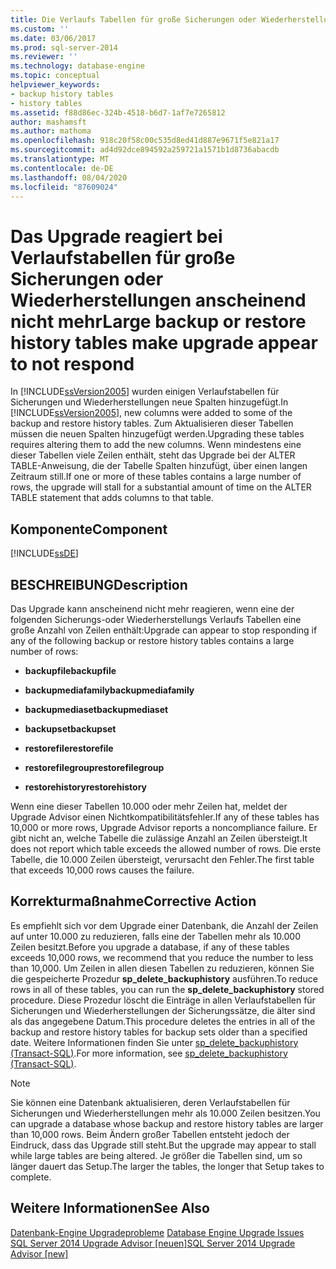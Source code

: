 ```yaml
---
title: Die Verlaufs Tabellen für große Sicherungen oder Wiederherstellungen lassen das Upgrade scheinbar nicht Antworten | Microsoft-Dokumentation
ms.custom: ''
ms.date: 03/06/2017
ms.prod: sql-server-2014
ms.reviewer: ''
ms.technology: database-engine
ms.topic: conceptual
helpviewer_keywords:
- backup history tables
- history tables
ms.assetid: f88d86ec-324b-4518-b6d7-1af7e7265812
author: mashamsft
ms.author: mathoma
ms.openlocfilehash: 918c20f58c00c535d8ed41d887e9671f5e821a17
ms.sourcegitcommit: ad4d92dce894592a259721a1571b1d8736abacdb
ms.translationtype: MT
ms.contentlocale: de-DE
ms.lasthandoff: 08/04/2020
ms.locfileid: "87609024"
---
```

# <a name="large-backup-or-restore-history-tables-make-upgrade-appear-to-not-respond"></a><span data-ttu-id="3b8b9-102">Das Upgrade reagiert bei Verlaufstabellen für große Sicherungen oder Wiederherstellungen anscheinend nicht mehr</span><span class="sxs-lookup"><span data-stu-id="3b8b9-102">Large backup or restore history tables make upgrade appear to not respond</span></span>
  <span data-ttu-id="3b8b9-103">In [!INCLUDE[ssVersion2005](../../includes/ssversion2005-md.md)] wurden einigen Verlaufstabellen für Sicherungen und Wiederherstellungen neue Spalten hinzugefügt.</span><span class="sxs-lookup"><span data-stu-id="3b8b9-103">In [!INCLUDE[ssVersion2005](../../includes/ssversion2005-md.md)], new columns were added to some of the backup and restore history tables.</span></span> <span data-ttu-id="3b8b9-104">Zum Aktualisieren dieser Tabellen müssen die neuen Spalten hinzugefügt werden.</span><span class="sxs-lookup"><span data-stu-id="3b8b9-104">Upgrading these tables requires altering them to add the new columns.</span></span> <span data-ttu-id="3b8b9-105">Wenn mindestens eine dieser Tabellen viele Zeilen enthält, steht das Upgrade bei der ALTER TABLE-Anweisung, die der Tabelle Spalten hinzufügt, über einen langen Zeitraum still.</span><span class="sxs-lookup"><span data-stu-id="3b8b9-105">If one or more of these tables contains a large number of rows, the upgrade will stall for a substantial amount of time on the ALTER TABLE statement that adds columns to that table.</span></span>  
  
## <a name="component"></a><span data-ttu-id="3b8b9-106">Komponente</span><span class="sxs-lookup"><span data-stu-id="3b8b9-106">Component</span></span>  
 [!INCLUDE[ssDE](../../includes/ssde-md.md)]  
  
## <a name="description"></a><span data-ttu-id="3b8b9-107">BESCHREIBUNG</span><span class="sxs-lookup"><span data-stu-id="3b8b9-107">Description</span></span>  
 <span data-ttu-id="3b8b9-108">Das Upgrade kann anscheinend nicht mehr reagieren, wenn eine der folgenden Sicherungs-oder Wiederherstellungs Verlaufs Tabellen eine große Anzahl von Zeilen enthält:</span><span class="sxs-lookup"><span data-stu-id="3b8b9-108">Upgrade can appear to stop responding if any of the following backup or restore history tables contains a large number of rows:</span></span>  
  
-   <span data-ttu-id="3b8b9-109">**backupfile**</span><span class="sxs-lookup"><span data-stu-id="3b8b9-109">**backupfile**</span></span>  
  
-   <span data-ttu-id="3b8b9-110">**backupmediafamily**</span><span class="sxs-lookup"><span data-stu-id="3b8b9-110">**backupmediafamily**</span></span>  
  
-   <span data-ttu-id="3b8b9-111">**backupmediaset**</span><span class="sxs-lookup"><span data-stu-id="3b8b9-111">**backupmediaset**</span></span>  
  
-   <span data-ttu-id="3b8b9-112">**backupset**</span><span class="sxs-lookup"><span data-stu-id="3b8b9-112">**backupset**</span></span>  
  
-   <span data-ttu-id="3b8b9-113">**restorefile**</span><span class="sxs-lookup"><span data-stu-id="3b8b9-113">**restorefile**</span></span>  
  
-   <span data-ttu-id="3b8b9-114">**restorefilegroup**</span><span class="sxs-lookup"><span data-stu-id="3b8b9-114">**restorefilegroup**</span></span>  
  
-   <span data-ttu-id="3b8b9-115">**restorehistory**</span><span class="sxs-lookup"><span data-stu-id="3b8b9-115">**restorehistory**</span></span>  
  
 <span data-ttu-id="3b8b9-116">Wenn eine dieser Tabellen 10.000 oder mehr Zeilen hat, meldet der Upgrade Advisor einen Nichtkompatibilitätsfehler.</span><span class="sxs-lookup"><span data-stu-id="3b8b9-116">If any of these tables has 10,000 or more rows, Upgrade Advisor reports a noncompliance failure.</span></span> <span data-ttu-id="3b8b9-117">Er gibt nicht an, welche Tabelle die zulässige Anzahl an Zeilen übersteigt.</span><span class="sxs-lookup"><span data-stu-id="3b8b9-117">It does not report which table exceeds the allowed number of rows.</span></span> <span data-ttu-id="3b8b9-118">Die erste Tabelle, die 10.000 Zeilen übersteigt, verursacht den Fehler.</span><span class="sxs-lookup"><span data-stu-id="3b8b9-118">The first table that exceeds 10,000 rows causes the failure.</span></span>  
  
## <a name="corrective-action"></a><span data-ttu-id="3b8b9-119">Korrekturmaßnahme</span><span class="sxs-lookup"><span data-stu-id="3b8b9-119">Corrective Action</span></span>  
 <span data-ttu-id="3b8b9-120">Es empfiehlt sich vor dem Upgrade einer Datenbank, die Anzahl der Zeilen auf unter 10.000 zu reduzieren, falls eine der Tabellen mehr als 10.000 Zeilen besitzt.</span><span class="sxs-lookup"><span data-stu-id="3b8b9-120">Before you upgrade a database, if any of these tables exceeds 10,000 rows, we recommend that you reduce the number to less than 10,000.</span></span> <span data-ttu-id="3b8b9-121">Um Zeilen in allen diesen Tabellen zu reduzieren, können Sie die gespeicherte Prozedur **sp_delete_backuphistory** ausführen.</span><span class="sxs-lookup"><span data-stu-id="3b8b9-121">To reduce rows in all of these tables, you can run the **sp_delete_backuphistory** stored procedure.</span></span> <span data-ttu-id="3b8b9-122">Diese Prozedur löscht die Einträge in allen Verlaufstabellen für Sicherungen und Wiederherstellungen der Sicherungssätze, die älter sind als das angegebene Datum.</span><span class="sxs-lookup"><span data-stu-id="3b8b9-122">This procedure deletes the entries in all of the backup and restore history tables for backup sets older than a specified date.</span></span> <span data-ttu-id="3b8b9-123">Weitere Informationen finden Sie unter [sp_delete_backuphistory &#40;Transact-SQL&#41;](/sql/relational-databases/system-stored-procedures/sp-delete-backuphistory-transact-sql).</span><span class="sxs-lookup"><span data-stu-id="3b8b9-123">For more information, see [sp_delete_backuphistory &#40;Transact-SQL&#41;](/sql/relational-databases/system-stored-procedures/sp-delete-backuphistory-transact-sql).</span></span>  
  
> [!NOTE]  
>  <span data-ttu-id="3b8b9-124">Sie können eine Datenbank aktualisieren, deren Verlaufstabellen für Sicherungen und Wiederherstellungen mehr als 10.000 Zeilen besitzen.</span><span class="sxs-lookup"><span data-stu-id="3b8b9-124">You can upgrade a database whose backup and restore history tables are larger than 10,000 rows.</span></span> <span data-ttu-id="3b8b9-125">Beim Ändern großer Tabellen entsteht jedoch der Eindruck, dass das Upgrade still steht.</span><span class="sxs-lookup"><span data-stu-id="3b8b9-125">But the upgrade may appear to stall while large tables are being altered.</span></span> <span data-ttu-id="3b8b9-126">Je größer die Tabellen sind, um so länger dauert das Setup.</span><span class="sxs-lookup"><span data-stu-id="3b8b9-126">The larger the tables, the longer that Setup takes to complete.</span></span>  
  
## <a name="see-also"></a><span data-ttu-id="3b8b9-127">Weitere Informationen</span><span class="sxs-lookup"><span data-stu-id="3b8b9-127">See Also</span></span>  
 <span data-ttu-id="3b8b9-128">[Datenbank-Engine Upgradeprobleme](../../../2014/sql-server/install/database-engine-upgrade-issues.md) </span><span class="sxs-lookup"><span data-stu-id="3b8b9-128">[Database Engine Upgrade Issues](../../../2014/sql-server/install/database-engine-upgrade-issues.md) </span></span>  
 [<span data-ttu-id="3b8b9-129">SQL Server 2014 Upgrade Advisor &#91;neuen&#93;</span><span class="sxs-lookup"><span data-stu-id="3b8b9-129">SQL Server 2014 Upgrade Advisor &#91;new&#93;</span></span>](sql-server-2014-upgrade-advisor.md)  
  
  
